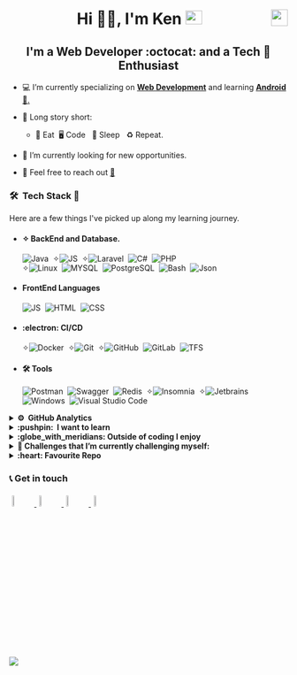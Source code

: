 # <div style="text-align: center">Hi 👋🏻, I'm **Ken** <img src="giphy.gif" height="25" width="30"><img src="kenya.gif" height="30" width="30" align ="right"> </div>
## <center> I'm a **Web Developer :octocat: and a  Tech**  **:penguin: Enthusiast** </center>

- 💻 I’m currently specializing on <u>**Web Development**</u> and learning <u>**Android**📱.</u>

- 📖 Long story short:

  - :poultry_leg: Eat&nbsp; :desktop_computer: Code &nbsp; :sleeping_bed:	 Sleep &nbsp; ♻️ Repeat.

- 🔭 I’m currently looking for new opportunities.
- 💬 Feel free to reach out <a href="mailto:kennguch3@gmail.com?subject=From Your Github Buddy">:email:</a>

### 🛠 &nbsp;Tech Stack :brain:

Here are a few things I've picked up along my learning journey.

- #### ✧ BackEnd and Database.

  ![Java](https://img.shields.io/badge/-Java-05122A?style=flat&logo=java&logoColor=red)&nbsp;
  ✧![JS](https://img.shields.io/badge/-Express%20Js-05122A?style=FLAT&logo=node&logoColor=FFA518)&nbsp;
  ✧![Laravel](https://img.shields.io/badge/-Laravel-05122A?style=flat&logo=Laravel)&nbsp;
  ![C#](https://img.shields.io/badge/-Csharp-05122A?style=flat&logo=C#)&nbsp;
  ![PHP](https://img.shields.io/badge/-PHP-05122A?style=flat&logo=PHP)&nbsp;  
  ✧![Linux](https://img.shields.io/badge/-Linux-05122A?style=flat&logo=Linux&)&nbsp;
  ![MYSQL](https://img.shields.io/badge/-MYSQL-05122A?style=flat&logo=MYSQL&logoColor=blue)&nbsp;
  ![PostgreSQL](https://img.shields.io/badge/-PostgreSQL-05122A?style=flat&logo=PostgreSQL&logoColor=blue)&nbsp;
  ![Bash](https://img.shields.io/badge/-Bash-05122A?style=flat&logo=gnu-bash&logoColor=success)&nbsp;
  ![Json](https://img.shields.io/badge/-Json-05122A?style=flat&logo=Json)&nbsp;

- #### FrontEnd Languages
  ![JS](https://img.shields.io/badge/-Javascript-05122A?style=social&logo=Javascript&logoColor=FFA518)&nbsp;
  ![HTML](https://img.shields.io/badge/-HTML5-05122A?style=social&logo=HTML5)&nbsp;
  ![CSS](https://img.shields.io/badge/-CSS-05122A?style=social&logo=CSS3)&nbsp;


- #### :electron:	 CI/CD

  ✧![Docker](https://img.shields.io/badge/-Docker-05122A?style=flat&logo=Docker)&nbsp;
  ✧![Git](https://img.shields.io/badge/-Git-05122A?style=flat&logo=git)&nbsp;
  ✧![GitHub](https://img.shields.io/badge/-GitHub-05122A?style=flat&logo=github)&nbsp;
  ![GitLab](https://img.shields.io/badge/-GitHub-05122A?style=flat&logo=gitlab)&nbsp;
  ![TFS](https://img.shields.io/badge/-TFS-05122A?style=flat&logo=tfs&logoColor=blue)&nbsp;

- #### 🛠 Tools
  ![Postman](https://img.shields.io/badge/-Postman-05122A?style=plastic&logo=Postman&logoColor=orange)&nbsp;
  ![Swagger](https://img.shields.io/badge/-Swagger-05122A?style=plastic&logo=Swagger&logoColor=green)&nbsp;
  ![Redis](https://img.shields.io/badge/-Redis-05122A?style=plastic&logo=Redis&logoColor=red)&nbsp;
  ✧![Insomnia](https://img.shields.io/badge/-Insomnia-05122A?style=plastic&logo=Insomnia&logoColor=1572B6)&nbsp;
  ✧![Jetbrains](https://img.shields.io/badge/-Jetbrains-05122A?style=plastic&logo=Intellij-idea&logoColor=#FF7439)&nbsp;
  ![Windows](https://img.shields.io/badge/-windows-05122A?style=plastic&logo=windows&logoColor=blue)&nbsp;
  ![Visual Studio Code](https://img.shields.io/badge/-Visual%20Studio%20Code-05122A?style=plastic&logo=visual-studio-code&logoColor=007ACC)&nbsp;

<details>
<summary><b> ⚙️ &nbsp;GitHub Analytics</b></summary>
<br>

<!--START_SECTION:waka-->

```txt
Java                                   7 hrs 43 mins   █████████████████▒░░░░░░░   69.81 %
XML                                    1 hr 31 mins    ███▒░░░░░░░░░░░░░░░░░░░░░   13.72 %
YAML                                   1 hr 16 mins    ███░░░░░░░░░░░░░░░░░░░░░░   11.55 %
Properties                             7 mins          ▒░░░░░░░░░░░░░░░░░░░░░░░░   01.10 %
spring-boot-configuration-properties   7 mins          ▒░░░░░░░░░░░░░░░░░░░░░░░░   01.10 %
```

<!--END_SECTION:waka-->
<br>
<a href="#">
  <img  src="https://github-readme-stats.vercel.app/api?username=kennguch&theme=chartreuse-dark&show_icons=true&count_private=true&hide_rank=true" />
</a>
<a href="#">
  <img  src="https://github-readme-stats.vercel.app/api/top-langs/?username=kennguch&show_icons=true&theme=chartreuse-dark&layout=compact&count_private=true" />
</a>
<br>

</details>

<details>
<summary><b> :pushpin: &nbsp;I want to learn </b></summary>

  - Android
  - GraphQL
  - Docker
  - Kubernetes
</details>
<details>
<summary><b>:globe_with_meridians: Outside of coding I enjoy</b></summary>

- Playing video games :video_game:
- Listening to music :musical_note:
- Tech Documentaries,Geeky Sitcoms :vulcan_salute:
</details>

<details>
<summary> <b>🌱 Challenges that I’m currently challenging myself:</b></summary>
<br>
<!-- gif Image -->
<img src="life_balance.gif" alt="side Image" width="250" height="250" />
</details>

<details>
<summary><b>:heart: Favourite Repo</b></summary>
<br>

![ReadMe Card](https://github-readme-stats.vercel.app/api/pin/?username=kennguch&repo=Solutech-Interview-Solution&theme=chartreuse-dark)

</details>

### 📞 Get in touch

<p>
<a href="https://github.com/kennguch"><img alt="github" width="7%" style="padding:5px" src="https://img.icons8.com/clouds/100/000000/github.png"/>
</a>
<a href="https://www.linkedin.com/in/ken-nguch-984055160"><img alt="linkedin" width="7%" style="padding:5px" src="https://img.icons8.com/clouds/100/000000/linkedin.png"/>
</a>
<a href="https://twitter.com/KenNguch"><img alt="twitter" width="7%" style="padding:5px" src="https://img.icons8.com/clouds/100/000000/twitter.png"/>
</a>
<a href="mailto:kennguch3@gmail.com?subject=From Your Github Buddy"><img alt="Gmail" width="7%" style="padding:5px" src="https://img.icons8.com/clouds/100/000000/gmail.png"/>
</a>

</p>


![](https://komarev.com/ghpvc/?username=KenNguch&color=green)
